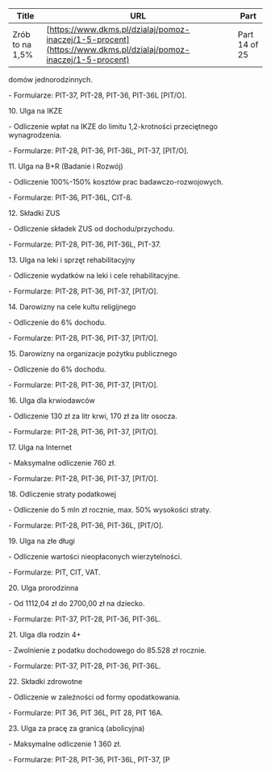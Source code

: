 | **Title**       | **URL**           | **Part**              |
|-----------------|-------------------|-----------------------|
| Zrób to na 1,5%         | [https://www.dkms.pl/dzialaj/pomoz-inaczej/1-5-procent](https://www.dkms.pl/dzialaj/pomoz-inaczej/1-5-procent)    | Part 14 of 25          |

domów jednorodzinnych.


\- Formularze: PIT\-37, PIT\-28, PIT\-36, PIT\-36L \[PIT/O].


10\. Ulga na IKZE


\- Odliczenie wpłat na IKZE do limitu 1,2\-krotności przeciętnego wynagrodzenia.


\- Formularze: PIT\-28, PIT\-36, PIT\-36L, PIT\-37, \[PIT/O].


11\. Ulga na B\+R (Badanie i Rozwój)


\- Odliczenie 100%\-150% kosztów prac badawczo\-rozwojowych.


\- Formularze: PIT\-36, PIT\-36L, CIT\-8\.


12\. Składki ZUS


\- Odliczenie składek ZUS od dochodu/przychodu.


\- Formularze: PIT\-28, PIT\-36, PIT\-36L, PIT\-37\.


13\. Ulga na leki i sprzęt rehabilitacyjny


\- Odliczenie wydatków na leki i cele rehabilitacyjne.


\- Formularze: PIT\-28, PIT\-36, PIT\-37, \[PIT/O].


14\. Darowizny na cele kultu religijnego


\- Odliczenie do 6% dochodu.


\- Formularze: PIT\-28, PIT\-36, PIT\-37, \[PIT/O].


15\. Darowizny na organizacje pożytku publicznego


\- Odliczenie do 6% dochodu.


\- Formularze: PIT\-28, PIT\-36, PIT\-37, \[PIT/O].


16\. Ulga dla krwiodawców


\- Odliczenie 130 zł za litr krwi, 170 zł za litr osocza.


\- Formularze: PIT\-28, PIT\-36, PIT\-37, \[PIT/O].


17\. Ulga na Internet


\- Maksymalne odliczenie 760 zł.


\- Formularze: PIT\-28, PIT\-36, PIT\-37, \[PIT/O].


18\. Odliczenie straty podatkowej


\- Odliczenie do 5 mln zł rocznie, max. 50% wysokości straty.


\- Formularze: PIT\-28, PIT\-36, PIT\-36L, \[PIT/O].


19\. Ulga na złe długi


\- Odliczenie wartości nieopłaconych wierzytelności.


\- Formularze: PIT, CIT, VAT.


20\. Ulga prorodzinna


\- Od 1112,04 zł do 2700,00 zł na dziecko.


\- Formularze: PIT\-37, PIT\-28, PIT\-36, PIT\-36L.


21\. Ulga dla rodzin 4\+


\- Zwolnienie z podatku dochodowego do 85\.528 zł rocznie.


\- Formularze: PIT\-37, PIT\-28, PIT\-36, PIT\-36L.


22\. Składki zdrowotne


\- Odliczenie w zależności od formy opodatkowania.


\- Formularze: PIT 36, PIT 36L, PIT 28, PIT 16A.


23\. Ulga za pracę za granicą (abolicyjna)


\- Maksymalne odliczenie 1 360 zł.


\- Formularze: PIT\-28, PIT\-36, PIT\-36L, PIT\-37, \[P